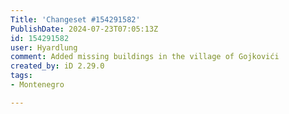 ```yaml
---
Title: 'Changeset #154291582'
PublishDate: 2024-07-23T07:05:13Z
id: 154291582
user: Hyardlung
comment: Added missing buildings in the village of Gojkovići
created_by: iD 2.29.0
tags:
- Montenegro

---
```

